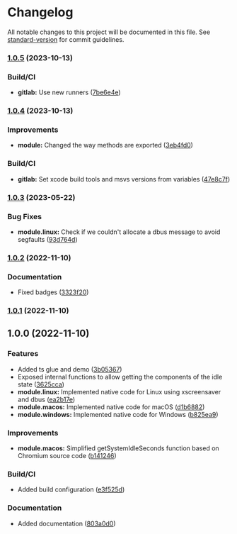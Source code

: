 # Changelog

All notable changes to this project will be documented in this file. See [standard-version](https://github.com/conventional-changelog/standard-version) for commit guidelines.

### [1.0.5](https://github.com/paymoapp/node-real-idle/compare/v1.0.4...v1.0.5) (2023-10-13)


### Build/CI

* **gitlab:** Use new runners ([7be6e4e](https://github.com/paymoapp/node-real-idle/commit/7be6e4e7cd0f661d710d58a0b3a46e0ff8d24505))

### [1.0.4](https://github.com/paymoapp/node-real-idle/compare/v1.0.3...v1.0.4) (2023-10-13)


### Improvements

* **module:** Changed the way methods are exported ([3eb4fd0](https://github.com/paymoapp/node-real-idle/commit/3eb4fd0711c6507f393ba3a87ba6d71babd73cf9))


### Build/CI

* **gitlab:** Set xcode build tools and msvs versions from variables ([47e8c7f](https://github.com/paymoapp/node-real-idle/commit/47e8c7f22f94f64066c540bea76aecf46e72211c))

### [1.0.3](https://github.com/paymoapp/node-real-idle/compare/v1.0.2...v1.0.3) (2023-05-22)


### Bug Fixes

* **module.linux:** Check if we couldn't allocate a dbus message to avoid segfaults ([93d764d](https://github.com/paymoapp/node-real-idle/commit/93d764d780ab6b80171a0448a28247c221c29e66))

### [1.0.2](https://github.com/paymoapp/node-real-idle/compare/v1.0.1...v1.0.2) (2022-11-10)


### Documentation

* Fixed badges ([3323f20](https://github.com/paymoapp/node-real-idle/commit/3323f20895b5d6e0361c6f2536c0fece6cfb9dcb))

### [1.0.1](https://github.com/paymoapp/node-real-idle/compare/v1.0.0...v1.0.1) (2022-11-10)

## 1.0.0 (2022-11-10)


### Features

* Added ts glue and demo ([3b05367](https://github.com/paymoapp/node-real-idle/commit/3b0536724ac0d743dfd85942e458f29aff7d6f49))
* Exposed internal functions to allow getting the components of the idle state ([3625cca](https://github.com/paymoapp/node-real-idle/commit/3625cca4f7623617b86a9245d0ef4407c5e75d14))
* **module.linux:** Implemented native code for Linux using xscreensaver and dbus ([ea2b17e](https://github.com/paymoapp/node-real-idle/commit/ea2b17e12113cb71c585455e13affb2b75fad36d))
* **module.macos:** Implemented native code for macOS ([d1b6882](https://github.com/paymoapp/node-real-idle/commit/d1b688252b57821db9a34e84b18c1fa669bf7838))
* **module.windows:** Implemented native code for Windows ([b825ea9](https://github.com/paymoapp/node-real-idle/commit/b825ea9ffbfd9b2ba17ead00076b5ad2ce9c87f9))


### Improvements

* **module.macos:** Simplified getSystemIdleSeconds function based on Chromium source code ([b141246](https://github.com/paymoapp/node-real-idle/commit/b141246ac43604e008ece55e59714c66b42d29e4))


### Build/CI

* Added build configuration ([e3f525d](https://github.com/paymoapp/node-real-idle/commit/e3f525de177b8769962cd002664ee6befae3d6fc))


### Documentation

* Added documentation ([803a0d0](https://github.com/paymoapp/node-real-idle/commit/803a0d05f84707dea1428eb72335e61a6c496067))
